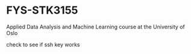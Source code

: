 # FYS-STK3155
Applied Data Analysis and Machine Learning course at the University of Oslo

check to see if ssh key works

